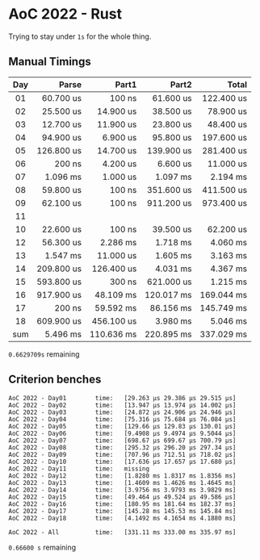 # AoC 2022 - Rust

Trying to stay under `1s` for the whole thing.


## Manual Timings

| Day |      Parse |      Part1 |      Part2 |      Total |
| :-: | ---------: | ---------: | ---------: | ---------: |
| 01  |  60.700 us |     100 ns |  61.600 us | 122.400 us |
| 02  |  25.500 us |  14.900 us |  38.500 us |  78.900 us |
| 03  |  12.700 us |  11.900 us |  23.800 us |  48.400 us |
| 04  |  94.900 us |   6.900 us |  95.800 us | 197.600 us |
| 05  | 126.800 us |  14.700 us | 139.900 us | 281.400 us |
| 06  |     200 ns |   4.200 us |   6.600 us |  11.000 us |
| 07  |   1.096 ms |   1.000 us |   1.097 ms |   2.194 ms |
| 08  |  59.800 us |     100 ns | 351.600 us | 411.500 us |
| 09  |  62.100 us |     100 ns | 911.200 us | 973.400 us |
| 11  |            |            |            |            |
| 10  |  22.600 us |     100 ns |  39.500 us |  62.200 us |
| 12  |  56.300 us |   2.286 ms |   1.718 ms |   4.060 ms |
| 13  |   1.547 ms |  11.000 us |   1.605 ms |   3.163 ms |
| 14  | 209.800 us | 126.400 us |   4.031 ms |   4.367 ms |
| 15  | 593.800 us |     300 ns | 621.000 us |   1.215 ms |
| 16  | 917.900 us |  48.109 ms | 120.017 ms | 169.044 ms |
| 17  |     200 ns |  59.592 ms |  86.156 ms | 145.749 ms |
| 18  | 609.900 us | 456.100 us |   3.980 ms |   5.046 ms |
| sum |   5.496 ms | 110.636 ms | 220.895 ms | 337.029 ms |

`0.6629709s` remaining

## Criterion benches

```
AoC 2022 - Day01        time:   [29.263 µs 29.386 µs 29.515 µs]
AoC 2022 - Day02        time:   [13.947 µs 13.974 µs 14.002 µs]
AoC 2022 - Day03        time:   [24.872 µs 24.906 µs 24.946 µs]
AoC 2022 - Day04        time:   [75.316 µs 75.684 µs 76.084 µs]
AoC 2022 - Day05        time:   [129.66 µs 129.83 µs 130.01 µs]
AoC 2022 - Day06        time:   [9.4908 µs 9.4974 µs 9.5044 µs]
AoC 2022 - Day07        time:   [698.67 µs 699.67 µs 700.79 µs]
AoC 2022 - Day08        time:   [295.32 µs 296.20 µs 297.34 µs]
AoC 2022 - Day09        time:   [707.96 µs 712.51 µs 718.02 µs]
AoC 2022 - Day10        time:   [17.636 µs 17.657 µs 17.680 µs]
AoC 2022 - Day11        time:   missing
AoC 2022 - Day12        time:   [1.8280 ms 1.8317 ms 1.8356 ms]
AoC 2022 - Day13        time:   [1.4609 ms 1.4626 ms 1.4645 ms]
AoC 2022 - Day14        time:   [3.9756 ms 3.9793 ms 3.9829 ms]
AoC 2022 - Day15        time:   [49.464 µs 49.524 µs 49.586 µs]
AoC 2022 - Day16        time:   [180.95 ms 181.64 ms 182.37 ms]
AoC 2022 - Day17        time:   [145.28 ms 145.53 ms 145.84 ms]
AoC 2022 - Day18        time:   [4.1492 ms 4.1654 ms 4.1880 ms]

AoC 2022 - All          time:   [331.11 ms 333.00 ms 335.97 ms]
```

`0.66600 s` remaining